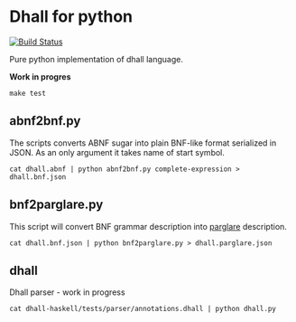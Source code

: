 Dhall for python
================

[![Build Status](https://travis-ci.com/SupraSummus/python-dhall.svg?branch=master)](https://travis-ci.com/SupraSummus/python-dhall)

Pure python implementation of dhall language.

**Work in progres**

    make test


abnf2bnf.py
-----------

The scripts converts ABNF sugar into plain BNF-like format serialized in JSON. As an only argument it takes name of start symbol.

    cat dhall.abnf | python abnf2bnf.py complete-expression > dhall.bnf.json

bnf2parglare.py
----------------

This script will convert BNF grammar description into [parglare](https://github.com/igordejanovic/parglare) description.

    cat dhall.bnf.json | python bnf2parglare.py > dhall.parglare.json

dhall
-----

Dhall parser - work in progress

    cat dhall-haskell/tests/parser/annotations.dhall | python dhall.py
